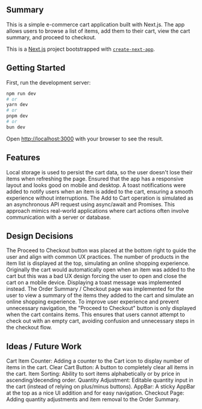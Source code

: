 ## Summary 
This is a simple e-commerce cart application built with Next.js. The app allows users to browse a list of items, add them to their cart, view the cart summary, and proceed to checkout.

This is a [Next.js](https://nextjs.org) project bootstrapped with [`create-next-app`](https://github.com/vercel/next.js/tree/canary/packages/create-next-app).

## Getting Started

First, run the development server:

```bash
npm run dev
# or
yarn dev
# or
pnpm dev
# or
bun dev
```

Open [http://localhost:3000](http://localhost:3000) with your browser to see the result.


## Features

Local storage is used to persist the cart data, so the user doesn't lose their items when refreshing the page.
Ensured that the app has a responsive layout and looks good on mobile and desktop.
A toast notifications were added to notify users when an item is added to the cart, ensuring a smooth experience without interruptions.
The Add to Cart operation is simulated as an asynchronous API request using async/await and Promises. This approach mimics real-world applications where cart actions often involve communication with a server or database.

## Design Decisions

The Proceed to Checkout button was placed at the bottom right to guide the user and align with common UX practices.
The number of products in the item list is displayed at the top, simulating an online shopping experience.
Originally the cart would automatically open when an item was added to the cart but this was a bad UX design forcing the user to open and close the cart on a mobile device. Displaying a toast message was implemented instead. 
The Order Summary / Checkout page was implemented for the user to view a summary of the items they added to the cart and simulate an online shopping experience.
To improve user experience and prevent unnecessary navigation, the "Proceed to Checkout" button is only displayed when the cart contains items. This ensures that users cannot attempt to check out with an empty cart, avoiding confusion and unnecessary steps in the checkout flow.

## Ideas / Future Work

Cart Item Counter: Adding a counter to the Cart icon to display number of items in the cart.
Clear Cart Button: A button to completely clear all items in the cart.
Item Sorting: Ability to sort items alphabetically or by price in ascending/decending order.
Quantity Adjustment: Editable quantity input in the cart (instead of relying on plus/minus buttons).
AppBar: A sticky AppBar at the top as a nice UI addition and for easy navigation.
Checkout Page: Adding quantity adjustments and item removal to the Order Summary.